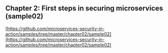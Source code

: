 ## Chapter 2: First steps in securing microservices (sample02)

[https://github.com/microservices-security-in-action/samples/tree/master/chapter02/sample02](https://github.com/microservices-security-in-action/samples/tree/master/chapter02/sample02)
